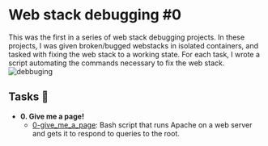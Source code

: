 # Web stack debugging #0

This was the first in a series of web stack debugging projects. In these
projects, I was given broken/bugged webstacks in isolated containers,
and tasked with fixing the web stack to a working state. For each
task, I wrote a script automating the commands necessary to fix the
web stack.
![debbuging](https://s3.amazonaws.com/intranet-projects-files/holbertonschool-sysadmin_devops/265/uWLzjc8.jpg)

## Tasks :page_with_curl:

* **0. Give me a page!**
  * [0-give_me_a_page](./0-give_me_a_page): Bash script that runs Apache on a
  web server and gets it to respond to queries to the root.
